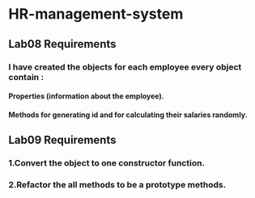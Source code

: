 # HR-management-system

## Lab08 Requirements 

### I have created the objects for each employee every object contain :
#### Properties (information about the employee). 
#### Methods for generating id and for calculating their salaries randomly.


## Lab09 Requirements 

### 1.Convert the object to one constructor function.
### 2.Refactor the all methods to be a prototype methods. 
